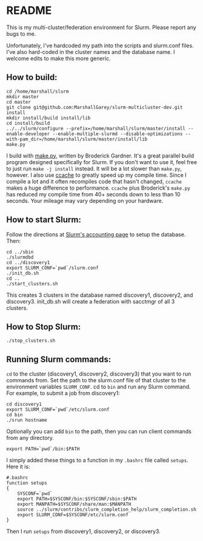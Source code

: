 
# README
This is my multi-cluster/federation environment for Slurm. Please report any bugs to me.

Unfortunately, I've hardcoded my path into the scripts and slurm.conf files. I've also hard-coded in the cluster names and the database name. I welcome edits to make this more generic.

## How to build:

    cd /home/marshall/slurm
    mkdir master
    cd master
    git clone git@github.com:MarshallGarey/slurm-multicluster-dev.git install
    mkdir install/build install/lib
    cd install/build
    ../../slurm/configure --prefix=/home/marshall/slurm/master/install --enable-developer --enable-multiple-slurmd --disable-optimizations --with-pam_dir=/home/marshall/slurm/master/install/lib
    make.py

I build with [make.py](https://gitlab.com/bsngardner/slurm_devinst_scripts/blob/master/make.py), written by Broderick Gardner. It's a great parallel build program designed specifically for Slurm. If you don't want to use it, feel free to just run `make -j install` instead. It will be a lot slower than `make.py`, however. I also use [ccache]([https://github.com/ccache/ccache](https://github.com/ccache/ccache)) to greatly speed up my compile time. Since I compile a lot and it often recompiles code that hasn't changed, `ccache` makes a huge difference to performance. `ccache` plus Broderick's `make.py` has reduced my compile time from 40+ seconds down to less than 10 seconds. Your mileage may vary depending on your hardware.

## How to start Slurm:
Follow the directions at [Slurm's accounting page](https://slurm.schedmd.com/accounting.html) to setup the database. Then:

    cd ../sbin
    ./slurmdbd
    cd ../discovery1
    export SLURM_CONF=`pwd`/slurm.conf
    ./init_db.sh
    cd ..
    ./start_clusters.sh

This creates 3 clusters in the database named discovery1, discovery2, and discovery3.
init_db.sh will create a federation with sacctmgr of all 3 clusters.

## How to Stop Slurm:

    ./stop_clusters.sh

## Running Slurm commands:

`cd` to the cluster (discovery1, discovery2, discovery3) that you want to run commands from. Set the path to the slurm.conf file of that cluster to the environment variables `SLURM_CONF`. cd to `bin` and run any Slurm command. For example, to submit a job from discovery1:

    cd discovery1
    export SLURM_CONF=`pwd`/etc/slurm.conf
    cd bin
    ./srun hostname

Optionally you can add `bin` to the path, then you can run client commands from any directory.

    export PATH=`pwd`/bin:$PATH

I simply added these things to a function in my `.bashrc` file called `setups`. Here it is:

    #.bashrc
    function setups
    {
    	SYSCONF=`pwd`
    	export PATH=$SYSCONF/bin:$SYSCONF/sbin:$PATH
    	export MANPATH=$SYSCONF/share/man:$MANPATH
    	source ../slurm/contribs/slurm_completion_help/slurm_completion.sh
    	export SLURM_CONF=$SYSCONF/etc/slurm.conf
    }

Then I run `setups` from discovery1, discovery2, or discovery3.
